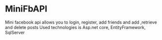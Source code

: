 # MiniFbAPI
Mini facebook api allows you to login, register, add friends and add ,retrieve and delete posts 
Used technologies is Asp.net core, EntityFramework, SqlServer
